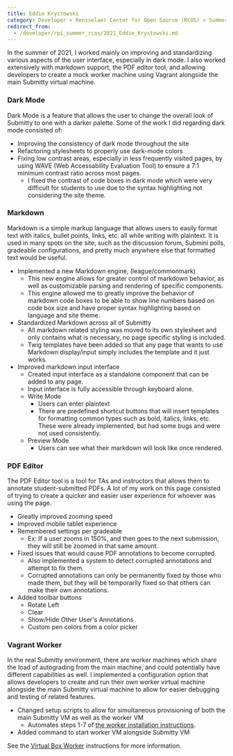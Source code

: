 ```yaml
---
title: Eddie Krystowski
category: Developer > Rensselaer Center for Open Source (RCOS) > Summer 2021
redirect_from:
  - /developer/rpi_summer_rcos/2021_Eddie_Krystowski.md
---
```


In the summer of 2021, I worked mainly on improving and standardizing various aspects of the user interface, especially in dark mode. I also worked extensively with markdown support, the PDF editor tool, and allowing developers to create a mock worker machine using Vagrant alongside the main Submitty virtual machine.

### Dark Mode
Dark Mode is a feature that allows the user to change the overall look of Submitty to one with a darker palette. Some of the work I did regarding dark mode consisted of:
- Improving the consistency of dark mode throughout the site
- Refactoring stylesheets to properly use dark-mode colors
- Fixing low contrast areas, especially in less frequently visited pages, by using WAVE (Web Accessability Evaluation Tool) to ensure a 7:1 minimum contrast ratio across most pages.
    - I fixed the contrast of code boxes in dark mode which were very difficult for students to use due to the syntax highlighting not considering the site theme.


### Markdown
Markdown is a simple markup language that allows users to easily format text with italics, bullet points, links, etc. all while writing with plaintext. It is used in many spots on the site, such as the discussion forum, Submini polls, gradeable configurations, and pretty much anywhere else that formatted text would be useful. 

- Implemented a new Markdown engine, (league/commonmark)
    - This new engine allows for greater control of markdown behavior, as well as customizable parsing and rendering of specific components.
    - This engine allowed me to greatly improve the behavior of markdown code boxes to be able to show line numbers based on code box size and have proper syntax highlighting based on language and site theme.
- Standardized Markdown across all of Submitty
    - All markdown related styling was moved to its own stylesheet and only contains what is necessary, no page specific styling is included.
    - Twig templates have been added so that any page that wants to use Markdown display/input simply includes the template and it just works.
- Improved markdown input interface
    - Created input interface as a standalone component that can be added to any page.
    - Input interface is fully accessible through keyboard alone.
    - Write Mode
        - Users can enter plaintext
        - There are predefined shortcut buttons that will insert templates for formatting common types such as bold, italics, links, etc. These were already implemented, but had some bugs and were not used consistently.
    - Preview Mode
        - Users can see what their markdown will look like once rendered.

### PDF Editor
The PDF Editor tool is a tool for TAs and instructors that allows them to annotate student-submitted PDFs. A lot of my work on this page consisted of trying to create a quicker and easier user experience for whoever was using the page.

- Greatly improved zooming speed
- Improved mobile tablet experience
- Remembered settings per gradeable
    - Ex: If a user zooms in 150%, and then goes to the next submission, they will still be zoomed in that same amount.
- Fixed issues that would cause PDF annotations to become corrupted.
    - Also implemented a system to detect corrupted annotations and attempt to fix them.
    - Corrupted annotations can only be permanently fixed by those who made them, but they will be temporarily fixed so that others can make their own annotations.
- Added toolbar buttons
    - Rotate Left
    - Clear
    - Show/Hide Other User's Annotations
    - Custom pen colors from a color picker

### Vagrant Worker
In the real Submitty environment, there are worker machines which share the load of autograding from the main machine, and could potentially have different capabilities as well. I implemented a configuration option that allows developers to create and run their own worker virtual machine alongside the main Submitty virtual machine to allow for easier debugging and testing of related features.

- Changed setup scripts to allow for simultaneous provisioning of both the main Submitty VM as well as the worker VM
    - Automates steps 1-7 of [the worker installation instructions](/sysadmin/worker_installation).
- Added command to start worker VM alongside Submitty VM

See the [Virtual Box Worker](http://localhost:4000/developer/worker_vm) instructions for more information.